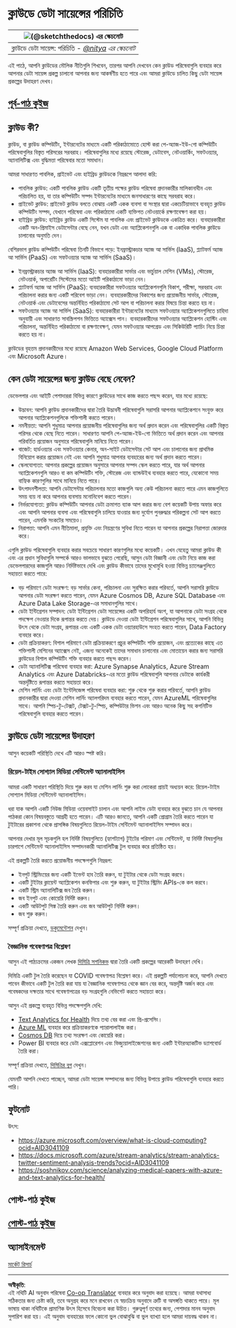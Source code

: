 <!--
CO_OP_TRANSLATOR_METADATA:
{
  "original_hash": "5f8e7cdefa096664ae86f795be571580",
  "translation_date": "2025-09-06T07:06:38+00:00",
  "source_file": "5-Data-Science-In-Cloud/17-Introduction/README.md",
  "language_code": "bn"
}
-->
# ক্লাউডে ডেটা সায়েন্সের পরিচিতি

|![ [(@sketchthedocs)](https://sketchthedocs.dev) এর স্কেচনোট ](../../sketchnotes/17-DataScience-Cloud.png)|
|:---:|
| ক্লাউডে ডেটা সায়েন্স: পরিচিতি - _[@nitya](https://twitter.com/nitya) এর স্কেচনোট_ |

এই পাঠে, আপনি ক্লাউডের মৌলিক নীতিগুলি শিখবেন, তারপর আপনি দেখবেন কেন ক্লাউড পরিষেবাগুলি ব্যবহার করে আপনার ডেটা সায়েন্স প্রকল্প চালানো আপনার জন্য আকর্ষণীয় হতে পারে এবং আমরা ক্লাউডে চালিত কিছু ডেটা সায়েন্স প্রকল্পের উদাহরণ দেখব। 

## [পূর্ব-পাঠ কুইজ](https://ff-quizzes.netlify.app/en/ds/quiz/32)

## ক্লাউড কী?

ক্লাউড, বা ক্লাউড কম্পিউটিং, ইন্টারনেটের মাধ্যমে একটি পরিকাঠামোতে হোস্ট করা পে-অ্যাজ-ইউ-গো কম্পিউটিং পরিষেবাগুলির বিস্তৃত পরিসরের সরবরাহ। পরিষেবাগুলির মধ্যে রয়েছে স্টোরেজ, ডেটাবেস, নেটওয়ার্কিং, সফটওয়্যার, অ্যানালিটিক্স এবং বুদ্ধিমত্তা পরিষেবার মতো সমাধান। 

আমরা সাধারণত পাবলিক, প্রাইভেট এবং হাইব্রিড ক্লাউডকে নিম্নরূপে আলাদা করি:

* পাবলিক ক্লাউড: একটি পাবলিক ক্লাউড একটি তৃতীয় পক্ষের ক্লাউড পরিষেবা প্রদানকারীর মালিকানাধীন এবং পরিচালিত হয়, যা তার কম্পিউটিং সম্পদ ইন্টারনেটের মাধ্যমে জনসাধারণের কাছে সরবরাহ করে।  
* প্রাইভেট ক্লাউড: প্রাইভেট ক্লাউড বলতে বোঝায় একটি একক ব্যবসা বা সংস্থার দ্বারা একচেটিয়াভাবে ব্যবহৃত ক্লাউড কম্পিউটিং সম্পদ, যেখানে পরিষেবা এবং পরিকাঠামো একটি ব্যক্তিগত নেটওয়ার্কে রক্ষণাবেক্ষণ করা হয়।  
* হাইব্রিড ক্লাউড: হাইব্রিড ক্লাউড একটি সিস্টেম যা পাবলিক এবং প্রাইভেট ক্লাউডকে একত্রিত করে। ব্যবহারকারীরা একটি অন-প্রিমাইস ডেটাসেন্টার বেছে নেন, যখন ডেটা এবং অ্যাপ্লিকেশনগুলি এক বা একাধিক পাবলিক ক্লাউডে চালানোর অনুমতি দেন।  

বেশিরভাগ ক্লাউড কম্পিউটিং পরিষেবা তিনটি বিভাগে পড়ে: ইনফ্রাস্ট্রাকচার অ্যাজ আ সার্ভিস (IaaS), প্ল্যাটফর্ম অ্যাজ আ সার্ভিস (PaaS) এবং সফটওয়্যার অ্যাজ আ সার্ভিস (SaaS)।

* ইনফ্রাস্ট্রাকচার অ্যাজ আ সার্ভিস (IaaS): ব্যবহারকারীরা সার্ভার এবং ভার্চুয়াল মেশিন (VMs), স্টোরেজ, নেটওয়ার্ক, অপারেটিং সিস্টেমের মতো আইটি পরিকাঠামো ভাড়া নেন।  
* প্ল্যাটফর্ম অ্যাজ আ সার্ভিস (PaaS): ব্যবহারকারীরা সফটওয়্যার অ্যাপ্লিকেশনগুলি বিকাশ, পরীক্ষা, সরবরাহ এবং পরিচালনা করার জন্য একটি পরিবেশ ভাড়া নেন। ব্যবহারকারীদের বিকাশের জন্য প্রয়োজনীয় সার্ভার, স্টোরেজ, নেটওয়ার্ক এবং ডেটাবেসের অন্তর্নিহিত পরিকাঠামো সেট আপ বা পরিচালনা করার বিষয়ে চিন্তা করতে হয় না।  
* সফটওয়্যার অ্যাজ আ সার্ভিস (SaaS): ব্যবহারকারীরা ইন্টারনেটের মাধ্যমে সফটওয়্যার অ্যাপ্লিকেশনগুলিতে চাহিদা অনুযায়ী এবং সাধারণত সাবস্ক্রিপশন ভিত্তিতে অ্যাক্সেস পান। ব্যবহারকারীদের সফটওয়্যার অ্যাপ্লিকেশন হোস্টিং এবং পরিচালনা, অন্তর্নিহিত পরিকাঠামো বা রক্ষণাবেক্ষণ, যেমন সফটওয়্যার আপগ্রেড এবং সিকিউরিটি প্যাচিং নিয়ে চিন্তা করতে হয় না।  

ক্লাউডের বৃহত্তম প্রদানকারীদের মধ্যে রয়েছে Amazon Web Services, Google Cloud Platform এবং Microsoft Azure।

## কেন ডেটা সায়েন্সের জন্য ক্লাউড বেছে নেবেন?

ডেভেলপার এবং আইটি পেশাদাররা বিভিন্ন কারণে ক্লাউডের সাথে কাজ করতে পছন্দ করেন, যার মধ্যে রয়েছে:

* উদ্ভাবন: আপনি ক্লাউড প্রদানকারীদের দ্বারা তৈরি উদ্ভাবনী পরিষেবাগুলি সরাসরি আপনার অ্যাপ্লিকেশনে সংযুক্ত করে আপনার অ্যাপ্লিকেশনগুলিকে শক্তিশালী করতে পারেন।  
* নমনীয়তা: আপনি শুধুমাত্র আপনার প্রয়োজনীয় পরিষেবাগুলির জন্য অর্থ প্রদান করেন এবং পরিষেবাগুলির একটি বিস্তৃত পরিসর থেকে বেছে নিতে পারেন। সাধারণত আপনি পে-অ্যাজ-ইউ-গো ভিত্তিতে অর্থ প্রদান করেন এবং আপনার পরিবর্তিত প্রয়োজন অনুসারে পরিষেবাগুলি মানিয়ে নিতে পারেন।  
* বাজেট: হার্ডওয়্যার এবং সফটওয়্যার কেনার, অন-সাইট ডেটাসেন্টার সেট আপ এবং চালানোর জন্য প্রাথমিক বিনিয়োগ করার প্রয়োজন নেই এবং আপনি শুধুমাত্র আপনার ব্যবহারের জন্য অর্থ প্রদান করতে পারেন।  
* স্কেলযোগ্যতা: আপনার প্রকল্পের প্রয়োজন অনুসারে আপনার সম্পদ স্কেল করতে পারে, যার অর্থ আপনার অ্যাপ্লিকেশনগুলি আরও বা কম কম্পিউটিং শক্তি, স্টোরেজ এবং ব্যান্ডউইথ ব্যবহার করতে পারে, যেকোনো সময় বাহ্যিক কারণগুলির সাথে মানিয়ে নিতে পারে।  
* উৎপাদনশীলতা: আপনি ডেটাসেন্টার পরিচালনার মতো কাজগুলি অন্য কেউ পরিচালনা করতে পারে এমন কাজগুলিতে সময় ব্যয় না করে আপনার ব্যবসায় মনোনিবেশ করতে পারেন।  
* নির্ভরযোগ্যতা: ক্লাউড কম্পিউটিং আপনার ডেটা ক্রমাগত ব্যাক আপ করার জন্য বেশ কয়েকটি উপায় অফার করে এবং আপনি আপনার ব্যবসা এবং পরিষেবাগুলি চালিয়ে যাওয়ার জন্য দুর্যোগ পুনরুদ্ধার পরিকল্পনা সেট আপ করতে পারেন, এমনকি সংকটের সময়েও।  
* নিরাপত্তা: আপনি এমন নীতিমালা, প্রযুক্তি এবং নিয়ন্ত্রণের সুবিধা নিতে পারেন যা আপনার প্রকল্পের নিরাপত্তা জোরদার করে।  

এগুলি ক্লাউড পরিষেবাগুলি ব্যবহার করার সবচেয়ে সাধারণ কারণগুলির মধ্যে কয়েকটি। এখন যেহেতু আমরা ক্লাউড কী এবং এর প্রধান সুবিধাগুলি সম্পর্কে আরও ভালভাবে বুঝতে পেরেছি, আসুন ডেটা বিজ্ঞানী এবং ডেটা নিয়ে কাজ করা ডেভেলপারদের কাজগুলি আরও নির্দিষ্টভাবে দেখি এবং ক্লাউড কীভাবে তাদের মুখোমুখি হওয়া বিভিন্ন চ্যালেঞ্জগুলিতে সহায়তা করতে পারে:

* বড় পরিমাণে ডেটা সংরক্ষণ: বড় সার্ভার কেনা, পরিচালনা এবং সুরক্ষিত করার পরিবর্তে, আপনি সরাসরি ক্লাউডে আপনার ডেটা সংরক্ষণ করতে পারেন, যেমন Azure Cosmos DB, Azure SQL Database এবং Azure Data Lake Storage-এর সমাধানগুলির সাথে।  
* ডেটা ইন্টিগ্রেশন সম্পাদন: ডেটা ইন্টিগ্রেশন ডেটা সায়েন্সের একটি অপরিহার্য অংশ, যা আপনাকে ডেটা সংগ্রহ থেকে পদক্ষেপ নেওয়ার দিকে রূপান্তর করতে দেয়। ক্লাউডে দেওয়া ডেটা ইন্টিগ্রেশন পরিষেবাগুলির সাথে, আপনি বিভিন্ন উৎস থেকে ডেটা সংগ্রহ, রূপান্তর এবং একটি একক ডেটা ওয়্যারহাউসে সংহত করতে পারেন, Data Factory ব্যবহার করে।  
* ডেটা প্রক্রিয়াকরণ: বিশাল পরিমাণে ডেটা প্রক্রিয়াকরণে প্রচুর কম্পিউটিং শক্তি প্রয়োজন, এবং প্রত্যেকের কাছে এত শক্তিশালী মেশিনের অ্যাক্সেস নেই, এজন্য অনেকেই তাদের সমাধান চালানোর এবং মোতায়েন করার জন্য সরাসরি ক্লাউডের বিশাল কম্পিউটিং শক্তি ব্যবহার করতে পছন্দ করেন।  
* ডেটা অ্যানালিটিক্স পরিষেবা ব্যবহার করা: Azure Synapse Analytics, Azure Stream Analytics এবং Azure Databricks-এর মতো ক্লাউড পরিষেবাগুলি আপনার ডেটাকে কার্যকরী অন্তর্দৃষ্টিতে রূপান্তর করতে সহায়তা করে।  
* মেশিন লার্নিং এবং ডেটা ইন্টেলিজেন্স পরিষেবা ব্যবহার করা: শুরু থেকে শুরু করার পরিবর্তে, আপনি ক্লাউড প্রদানকারীর দ্বারা দেওয়া মেশিন লার্নিং অ্যালগরিদম ব্যবহার করতে পারেন, যেমন AzureML পরিষেবাগুলির সাথে। আপনি স্পিচ-টু-টেক্সট, টেক্সট-টু-স্পিচ, কম্পিউটার ভিশন এবং আরও অনেক কিছু সহ কগনিটিভ পরিষেবাগুলি ব্যবহার করতে পারেন।  

## ক্লাউডে ডেটা সায়েন্সের উদাহরণ

আসুন কয়েকটি পরিস্থিতি দেখে এটি আরও স্পষ্ট করি।  

### রিয়েল-টাইম সোশ্যাল মিডিয়া সেন্টিমেন্ট অ্যানালাইসিস
আমরা একটি সাধারণ পরিস্থিতি দিয়ে শুরু করব যা মেশিন লার্নিং শুরু করা লোকেরা প্রায়ই অধ্যয়ন করে: রিয়েল-টাইম সোশ্যাল মিডিয়া সেন্টিমেন্ট অ্যানালাইসিস।  

ধরা যাক আপনি একটি নিউজ মিডিয়া ওয়েবসাইট চালান এবং আপনি লাইভ ডেটা ব্যবহার করে বুঝতে চান যে আপনার পাঠকরা কোন বিষয়বস্তুতে আগ্রহী হতে পারেন। এটি আরও জানতে, আপনি একটি প্রোগ্রাম তৈরি করতে পারেন যা টুইটারের প্রকাশনা থেকে প্রাসঙ্গিক বিষয়গুলিতে রিয়েল-টাইম সেন্টিমেন্ট অ্যানালাইসিস সম্পাদন করে।  

আপনার দেখার মূল সূচকগুলি হল নির্দিষ্ট বিষয়গুলিতে (হ্যাশট্যাগ) টুইটের পরিমাণ এবং সেন্টিমেন্ট, যা নির্দিষ্ট বিষয়গুলির চারপাশে সেন্টিমেন্ট অ্যানালাইসিস সম্পাদনকারী অ্যানালিটিক্স টুল ব্যবহার করে প্রতিষ্ঠিত হয়।  

এই প্রকল্পটি তৈরি করতে প্রয়োজনীয় পদক্ষেপগুলি নিম্নরূপ:

* ইনপুট স্ট্রিমিংয়ের জন্য একটি ইভেন্ট হাব তৈরি করুন, যা টুইটার থেকে ডেটা সংগ্রহ করবে।  
* একটি টুইটার ক্লায়েন্ট অ্যাপ্লিকেশন কনফিগার এবং শুরু করুন, যা টুইটার স্ট্রিমিং APIs-কে কল করবে।  
* একটি স্ট্রিম অ্যানালিটিক্স জব তৈরি করুন।  
* জব ইনপুট এবং কোয়েরি নির্দিষ্ট করুন।  
* একটি আউটপুট সিঙ্ক তৈরি করুন এবং জব আউটপুট নির্দিষ্ট করুন।  
* জব শুরু করুন।  

সম্পূর্ণ প্রক্রিয়া দেখতে, [ডকুমেন্টেশন](https://docs.microsoft.com/azure/stream-analytics/stream-analytics-twitter-sentiment-analysis-trends?WT.mc_id=academic-77958-bethanycheum&ocid=AID30411099) দেখুন।  

### বৈজ্ঞানিক গবেষণাপত্র বিশ্লেষণ
আসুন এই পাঠ্যক্রমের একজন লেখক [দিমিত্রি সশনিকভ](http://soshnikov.com) দ্বারা তৈরি একটি প্রকল্পের আরেকটি উদাহরণ দেখি।  

দিমিত্রি একটি টুল তৈরি করেছেন যা COVID গবেষণাপত্র বিশ্লেষণ করে। এই প্রকল্পটি পর্যালোচনা করে, আপনি দেখতে পাবেন কীভাবে একটি টুল তৈরি করা যায় যা বৈজ্ঞানিক গবেষণাপত্র থেকে জ্ঞান বের করে, অন্তর্দৃষ্টি অর্জন করে এবং গবেষকদের দক্ষতার সাথে গবেষণাপত্রের বড় সংগ্রহগুলি নেভিগেট করতে সহায়তা করে।  

আসুন এই প্রকল্পে ব্যবহৃত বিভিন্ন পদক্ষেপগুলি দেখি:  
* [Text Analytics for Health](https://docs.microsoft.com/azure/cognitive-services/text-analytics/how-tos/text-analytics-for-health?WT.mc_id=academic-77958-bethanycheum&ocid=AID3041109) দিয়ে তথ্য বের করা এবং প্রি-প্রসেসিং।  
* [Azure ML](https://azure.microsoft.com/services/machine-learning?WT.mc_id=academic-77958-bethanycheum&ocid=AID3041109) ব্যবহার করে প্রক্রিয়াকরণকে প্যারালালাইজ করা।  
* [Cosmos DB](https://azure.microsoft.com/services/cosmos-db?WT.mc_id=academic-77958-bethanycheum&ocid=AID3041109) দিয়ে তথ্য সংরক্ষণ এবং কোয়েরি করা।  
* Power BI ব্যবহার করে ডেটা এক্সপ্লোরেশন এবং ভিজ্যুয়ালাইজেশনের জন্য একটি ইন্টারঅ্যাকটিভ ড্যাশবোর্ড তৈরি করা।  

সম্পূর্ণ প্রক্রিয়া দেখতে, [দিমিত্রির ব্লগ](https://soshnikov.com/science/analyzing-medical-papers-with-azure-and-text-analytics-for-health/) দেখুন।  

যেমনটি আপনি দেখতে পাচ্ছেন, আমরা ডেটা সায়েন্স সম্পাদনের জন্য বিভিন্ন উপায়ে ক্লাউড পরিষেবাগুলি ব্যবহার করতে পারি।  

## ফুটনোট

উৎস:  
* https://azure.microsoft.com/overview/what-is-cloud-computing?ocid=AID3041109  
* https://docs.microsoft.com/azure/stream-analytics/stream-analytics-twitter-sentiment-analysis-trends?ocid=AID3041109  
* https://soshnikov.com/science/analyzing-medical-papers-with-azure-and-text-analytics-for-health/  

## পোস্ট-পাঠ কুইজ

## [পোস্ট-পাঠ কুইজ](https://ff-quizzes.netlify.app/en/ds/quiz/33)

## অ্যাসাইনমেন্ট

[মার্কেট রিসার্চ](assignment.md)

---

**অস্বীকৃতি**:  
এই নথিটি AI অনুবাদ পরিষেবা [Co-op Translator](https://github.com/Azure/co-op-translator) ব্যবহার করে অনুবাদ করা হয়েছে। আমরা যথাসাধ্য সঠিকতার জন্য চেষ্টা করি, তবে অনুগ্রহ করে মনে রাখবেন যে স্বয়ংক্রিয় অনুবাদে ত্রুটি বা অসঙ্গতি থাকতে পারে। মূল ভাষায় থাকা নথিটিকে প্রামাণিক উৎস হিসেবে বিবেচনা করা উচিত। গুরুত্বপূর্ণ তথ্যের জন্য, পেশাদার মানব অনুবাদ সুপারিশ করা হয়। এই অনুবাদ ব্যবহারের ফলে কোনো ভুল বোঝাবুঝি বা ভুল ব্যাখ্যা হলে আমরা দায়বদ্ধ থাকব না।